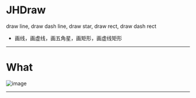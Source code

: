 # JHDraw
draw line, draw dash line, draw star, draw rect, draw dash rect
- 画线，画虚线，画五角星，画矩形，画虚线矩形

---

# What
![image](https://github.com/xjh093/JHDraw/blob/master/image.png)

---
